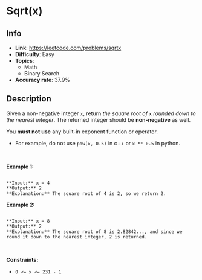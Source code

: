 # Sqrt(x)

## Info  
- **Link**: https://leetcode.com/problems/sqrtx
- **Difficulty**: Easy  
- **Topics**:   
    - Math
    - Binary Search
- **Accuracy rate**: 37.9%  

## Description  
    
Given a non-negative integer `x`, return *the square root of* `x` *rounded down to the nearest integer*. The returned integer should be **non-negative** as well.


You **must not use** any built-in exponent function or operator.


* For example, do not use `pow(x, 0.5)` in c++ or `x ** 0.5` in python.


 


**Example 1:**



```

**Input:** x = 4
**Output:** 2
**Explanation:** The square root of 4 is 2, so we return 2.

```

**Example 2:**



```

**Input:** x = 8
**Output:** 2
**Explanation:** The square root of 8 is 2.82842..., and since we round it down to the nearest integer, 2 is returned.

```

 


**Constraints:**


* `0 <= x <= 231 - 1`


  
    